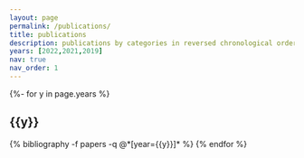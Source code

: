 ```yaml
---
layout: page
permalink: /publications/
title: publications
description: publications by categories in reversed chronological order. generated by jekyll-scholar.
years: [2022,2021,2019]
nav: true
nav_order: 1
---
```

<!-- _pages/publications.md -->
<div class="publications">

{%- for y in page.years %}
  <h2 class="year">{{y}}</h2>
  {% bibliography -f papers -q @*[year={{y}}]* %}
{% endfor %}

</div>
